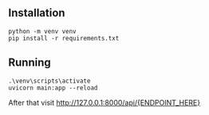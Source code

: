 ## Installation
```shell
python -m venv venv
pip install -r requirements.txt
```

## Running
```shell
.\venv\scripts\activate
uvicorn main:app --reload
```

After that visit http://127.0.0.1:8000/api/{ENDPOINT_HERE}
